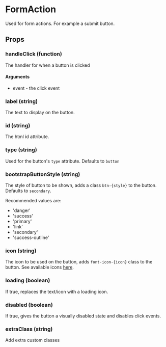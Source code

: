 # FormAction

Used for form actions. For example a submit button.

## Props

### handleClick (function)

The handler for when a button is clicked

#### Arguments

 * event - the click event

### label (string)

The text to display on the button.

### id (string)

The html id attribute.

### type (string)

Used for the button's `type` attribute. Defaults to `button`

### bootstrapButtonStyle (string)

The style of button to be shown, adds a class `btn-{style}` to the button. Defaults to `secondary`.

Recommended values are:
 * 'danger'
 * 'success'
 * 'primary'
 * 'link'
 * 'secondary'
 * 'success-outline'

### icon (string)

The icon to be used on the button, adds `font-icon-{icon}` class to the button. See available icons [here](../../../../fonts/incon-reference.html).

### loading (boolean)

If true, replaces the text/icon with a loading icon.

### disabled (boolean)

If true, gives the button a visually disabled state and disables click events.

### extraClass (string)

Add extra custom classes

